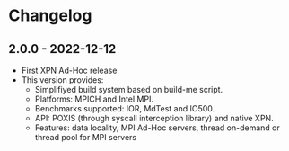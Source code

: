 
# Changelog

## 2.0.0 - 2022-12-12
  * First XPN Ad-Hoc release
  * This version provides:
    * Simplifiyed build system based on build-me script.  
    * Platforms: MPICH and Intel MPI.
    * Benchmarks supported: IOR, MdTest and IO500.
    * API: POXIS (through syscall interception library) and native XPN.
    * Features: data locality, MPI Ad-Hoc servers, thread on-demand or thread pool for MPI servers

